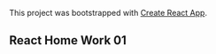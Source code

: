 This project was bootstrapped with [Create React App](https://github.com/facebook/create-react-app).

## React Home Work 01